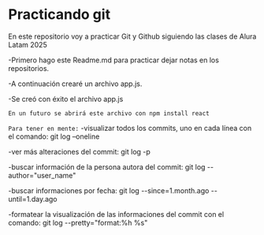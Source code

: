 <h1>Practicando git</h1>
<p>En este repositorio voy a practicar Git y Github siguiendo las clases de Alura Latam 2025</p>
-Primero hago este Readme.md para practicar dejar notas en los repositorios.

-A continuación crearé un archivo app.js.

-Se creó con éxito el archivo app.js

``En un futuro se abrirá este archivo con npm install react``

``Para tener en mente:``
-visualizar todos los commits, uno en cada línea con el comando: git log –oneline

-ver más alteraciones del commit: git log -p

-buscar  información de la persona autora del commit: git log --author="user_name"

-buscar informaciones por fecha: git log --since=1.month.ago --until=1.day.ago

-formatear la visualización de las informaciones del commit con el comando: git log --pretty="format:%h %s"
